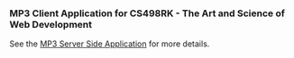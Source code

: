### MP3 Client Application for CS498RK - The Art and Science of Web Development


See the [MP3 Server Side Application](https://github.com/jh2oman/mp3_server) for more details.
